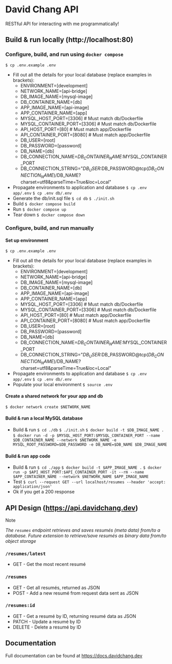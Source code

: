 # David Chang API
RESTful API for interacting with me programmatically!

## Build & run locally (http://localhost:80)

### Configure, build, and run using `docker compose`
`$ cp .env.example .env`
- Fill out all the details for your local database (replace examples in brackets):
	- ENVIRONMENT=[development]
	- NETWORK_NAME=[api-bridge]
	- DB_IMAGE_NAME=[mysql-image]
	- DB_CONTAINER_NAME=[db]
	- APP_IMAGE_NAME=[api-image]
	- APP_CONTAINER_NAME=[app]
	- MYSQL_HOST_PORT=[3306]	# Must match db/Dockerfile
	- MYSQL_CONTAINER_PORT=[3306]	# Must match db/Dockerfile
	- API_HOST_PORT=[80]		# Must match app/Dockerfile
	- API_CONTAINER_PORT=[8080]	# Must match app/Dockerfile
	- DB_USER=[root]
	- DB_PASSWORD=[password]
	- DB_NAME=[db]
	- DB_CONNECTION_NAME=$DB_CONTAINER_NAME:$MYSQL_CONTAINER_PORT
	- DB_CONNECTION_STRING="$DB_USER:$DB_PASSWORD@tcp($DB_CONNECTION_NAME)/$DB_NAME?charset=utf8&parseTime=True&loc=Local"
- Propagate environments to application and database
`$ cp .env app/.env`
`$ cp .env db/.env`
- Generate the db/init.sql file
`$ cd db`
`$ ./init.sh`
- Build
`$ docker compose build`
- Run
`$ docker compose up`
- Tear down
`$ docker compose down`

### Configure, build, and run manually
#### Set up environment
`$ cp .env.example .env`
- Fill out all the details for your local database (replace examples in brackets):
	- ENVIRONMENT=[development]
	- NETWORK_NAME=[api-bridge]
	- DB_IMAGE_NAME=[mysql-image]
	- DB_CONTAINER_NAME=[db]
	- APP_IMAGE_NAME=[api-image]
	- APP_CONTAINER_NAME=[app]
	- MYSQL_HOST_PORT=[3306]	# Must match db/Dockerfile
	- MYSQL_CONTAINER_PORT=[3306]	# Must match db/Dockerfile
	- API_HOST_PORT=[80]		# Must match app/Dockerfile
	- API_CONTAINER_PORT=[8080]	# Must match app/Dockerfile
	- DB_USER=[root]
	- DB_PASSWORD=[password]
	- DB_NAME=[db]
	- DB_CONNECTION_NAME=$DB_CONTAINER_NAME:$MYSQL_CONTAINER_PORT
	- DB_CONNECTION_STRING="$DB_USER:$DB_PASSWORD@tcp($DB_CONNECTION_NAME)/$DB_NAME?charset=utf8&parseTime=True&loc=Local"
- Propagate environments to application and database
`$ cp .env app/.env`
`$ cp .env db/.env`
- Populate your local environment
`$ source .env`
#### Create a shared network for your app and db
`$ docker network create $NETWORK_NAME`
#### Build & run a local MySQL database
- Build & run
`$ cd ./db`
`$ ./init.sh`
`$ docker build -t $DB_IMAGE_NAME .`
`$ docker run -d -p $MYSQL_HOST_PORT:$MYSQL_CONTAINER_PORT --name $DB_CONTAINER_NAME --network $NETWORK_NAME -e MYSQL_ROOT_PASSWORD=$DB_PASSWORD -e DB_NAME=$DB_NAME $DB_IMAGE_NAME`
#### Build & run app code
- Build & run
`$ cd ./app`
`$ docker build -t $APP_IMAGE_NAME .`
`$ docker run -p $API_HOST_PORT:$API_CONTAINER_PORT -it --rm --name $APP_CONTAINER_NAME --network $NETWORK_NAME $APP_IMAGE_NAME`
- Test
`$ curl --request GET --url localhost/resumes --header 'accept: application/json'`
- Ok if you get a 200 response

## API Design (https://api.davidchang.dev)
>[!NOTE]
>_The `resumes` endpoint retrieves and saves resumés (meta data) from/to a database. Future extension to retrieve/save resumés as binary data from/to object storage_
### `/resumes/latest`
- GET - Get the most recent resumé
### `/resumes` 
- GET - Get all resumés, returned as JSON
- POST - Add a new resumé from request data sent as JSON
### `/resumes:id` 
- GET - Get a resumé by ID, returning resumé data as JSON
- PATCH - Update a resumé by ID
- DELETE - Delete a resumé by ID

## Documentation

Full documentation can be found at https://docs.davidchang.dev
